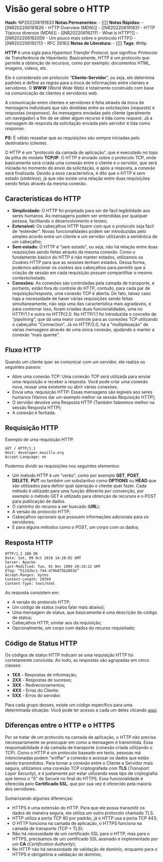 # Visão geral sobre o HTTP

**Hash:** NP202206191833
**Notas Permanentes:** 
	- [[]]
**Notas Rápidas:**
	- [[NR202206191826 - HTTP Overview (MDN)]]
	- [[NR202206191831 - HTTP Tópicos diversos (MDN)]]
	- [[NR202206192111 - What is HTTP?]]
	- [[NR202206192059 - Um pouco mais sobre o protocolo HTTP]]
	- [[NR202206192113 - RFC 2616]]
**Notas de Literatura:**
	- [[]]
**Tags:**  #http 

**HTTP** é uma sigla para _Hypertext Transfer Protocol_, que significa: Protocolo de Transferência de Hipertexto. Basicamente, HTTP é um protocolo que permite a obtenção de recursos, como por exemplo: documentos HTML, imagens, vídeos, etc.

Ele é considerado um protocolo “**Cliente-Servidor**”, ou seja, ele determina padrões e define as regras para a troca de informações entre clientes e servidores. O **WWW** (World Wide Web) é totalmente construído com base na comunicação de clientes e servidores web.

A comunicação entre clientes e servidores é feita através da troca de mensagens individuais que são divididas entre as solicitações (_requests_) e respostas (_responses_). As mensagens enviadas pelo cliente (geralmente um navegador) a fim de se obter algum recurso é tida como _request_. Já a mensagem de resposta da solicitação enviada pelo servidor é tida como _response_.

**PS:** É válido ressaltar que as requisições são sempre iniciadas pelo destinatário (cliente).

O HTTP é um “protocolo da camada de aplicação”, que é executado no topo da pilha do modelo **TCP/IP**. O HTTP é enviado sobre o protocolo TCP, onde basicamente será criada uma conexão entre o cliente e o servidor, que será iniciada no momento do envio da solicitação, e após a resposta, a conexão será finalizada. Devido a essa característica, é dito que o HTTP é sem estado (_stateless_), já que não existe uma relação entre duas requisições sendo feitas através da mesma conexão.

## Características do HTTP

* **Simplicidade:** O HTTP foi projetado para ser de fácil legibilidade aos seres humanos. As mensagens podem ser entendidas por qualquer pessoa, facilitando o desenvolvimento e testes;    
* **Extensível:** Os cabeçalhos HTTP fazem com que o protocolo seja fácil de “estender”. Novas funcionalidades podem ser introduzidas pelo simples acordo entre um cliente e um servidor utilizando a semântica de um cabeçalho;
* **Sem estado:** O HTTP é “sem estado”, ou seja, não há relação entre duas requisições sendo feitas através da mesma conexão. Como o fundamento básico do HTTP é não manter estados, utilizamos os _Cookies_ HTTP para que as sessões tenham estados. Dessa forma, podemos adicionar os _cookies_ aos cabeçalhos para permitir que a criação de sessão em cada requisição possam compartilhar o mesmo contexto/estado.
* **Conexões:** As conexões são controladas pela camada de transporte, e portanto, estão fora do controle do HTTP, contudo, para cada par de requisição/resposta, uma conexão TCP é aberta. De fato, talvez caso haja a necessidade de haver várias requisições sendo feitas simultaneamente, não seja uma das característica mais agradáveis, e para contornar isso, foram criadas duas funcionalidades, uma no HTTP/1.1 e outra no HTTP/2.0. No HTTP/1.1 foi introduzida o conceito de “_pipelining_”, que dá uma maior controle para as conexões TCP utilizando o cabeçalho “Connection”. Já no HTTP/2.0, há a "multiplexação" de várias mensagens através de uma única conexão, ajudando a manter a conexão “mais quente”.

## Fluxo HTTP

Quando um cliente quer se comunicar com um servidor, ele realiza os seguintes passos:

-   Abre uma conexão TCP: Uma conexão TCP será utilizada para enviar uma requisição e receber a resposta. Você pode criar uma conexão nova, reusar uma existente ou abrir várias conexões.    
-   Envia uma  requisição HTTP: Essas mensagens são legíveis aos seres humanos (Vamos dar um exemplo melhor na sessão Requisição HTTP);
-   O servidor devolve uma Resposta HTTP (Também falaremos melhor na sessão Resposta HTTP);
-   A conexão é fechada. 

## Requisição HTTP

Exemplo de uma requisição HTTP:
```
GET / HTTP/1.1
Host: developer.mozilla.org
Accept-Language: en
```

Podemos dividir as requisições nos seguintes elementos:

* Um método HTTP é um “verbo”, como por exemplo **GET**, **POST**, **DELETE**, **PUT** ou também um substantivo como **OPTIONS** ou **HEAD** que são utilizados para definir qual operação o cliente quer fazer. Cada método é utilizado para uma função diferente por convenção, por exemplo o método GET é utilizado para obtenção de recursos e o POST para publicação de dados.
* O caminho do recurso a ser buscado (**URL**);
* A versão do protocolo HTTP;
* Cabeçalhos opcionais que possuem informações adicionais para os servidores;
* E para alguns métodos como o POST, um corpo com os dados;

## Resposta HTTP

```
HTTP/1.1 200 OK
Date: Sat, 09 Oct 2010 14:28:02 GMT
Server: Apache
Last-Modified: Tue, 01 Dec 2009 20:18:22 GMT
ETag: “51142bc1-744-479b075b2891b”
Accept-Ranges: bytes
Content-Length: 29769
Content-Type: text/html
```

As resposta consistem em:
*   A versão do protocolo HTTP;
*   Um código de status (valos falar mais abaixo);
*   Uma mensagem de status, que basicamente é uma descrição do código de status;
*   Cabeçalhos HTTP, similar aos da requisição;    
*   Opcionalmente, um corpo com dados do recurso requisitado;

## Código de Status HTTP

Os códigos de status HTTP indicam se uma requisição HTTP foi corretamente concluída. Ao todo, as respostas são agrupadas em cinco classes:

-   **1XX** - Respostas de informação;    
-   **2XX** - Respostas de sucesso;
-   **3XX** - Redirecionamentos;
-   **4XX** - Erros do Cliente;
-   **5XX** - Erros do servidor.

Para cada grupo desses, existe um código específico para uma determinada situação. Você pode ter acesso a cada um deles clicando [aqui](https://www.w3.org/Protocols/rfc2616/rfc2616-sec10.html).

## Diferenças entre o HTTP e o HTTPS

Por se tratar de um protocolo na camada de aplicação, o HTTP não precisa necessariamente se preocupar em como a mensagem é transmitida. Essa responsabilidade é da camada de transporte (conexão criada utilizando o TCP). Como o HTTP é um protocolo baseado em texto, pessoas má intencionadas podem “sniffar” a conexão e acessar os dados que estão sendo transmitidos. Para tornar a conexão entre o Cliente e Servidor mais segura, utilizamos uma conexão TCP criptografada com **TLS** (_Transport Layer Security_), e é justamente por estar utilizando esse tipo de criptografia que temos o “S” de Secure no final do HTTPS. Essa funcionalidade é oferecida pelo **Certificado SSL**, que por sua vez é oferecido pela maioria dos servidores.

Sumarizando algumas diferenças:

*   HTTPS é uma extensão do HTTP. Para que ele possa transmitir os dados de maneira segura, ele utiliza um outro protocolo chamado TLS.    
*   HTTP utiliza a porta TCP 80 por padrão, já o HTTP usa a porta TCP 443;
*   O HTTP funciona na camada de aplicação, o HTTPS funciona na camada de transporte (TCP + TLS);
*   Não há necessidade de um certificado SSL para o HTTP, mas para o HTTPS, precisamos de um certificado SSL assinado e implementado por um **CA** (_Certification Authority_);
*   No HTTP não há necessidade de validação de domínio, enquanto para o HTTPS é obrigatória a validação do domínio;
